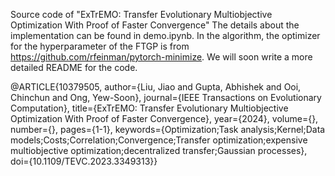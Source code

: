 Source code of "ExTrEMO: Transfer Evolutionary Multiobjective Optimization With Proof of Faster Convergence"
The details about the implementation can be found in demo.ipynb.
In the algorithm, the optimizer for the hyperparameter of the FTGP is from https://github.com/rfeinman/pytorch-minimize. 
We will soon write a more detailed README for the code.

@ARTICLE{10379505,
  author={Liu, Jiao and Gupta, Abhishek and Ooi, Chinchun and Ong, Yew-Soon},
  journal={IEEE Transactions on Evolutionary Computation}, 
  title={ExTrEMO: Transfer Evolutionary Multiobjective Optimization With Proof of Faster Convergence}, 
  year={2024},
  volume={},
  number={},
  pages={1-1},
  keywords={Optimization;Task analysis;Kernel;Data models;Costs;Correlation;Convergence;Transfer optimization;expensive multiobjective optimization;decentralized transfer;Gaussian processes},
  doi={10.1109/TEVC.2023.3349313}}
